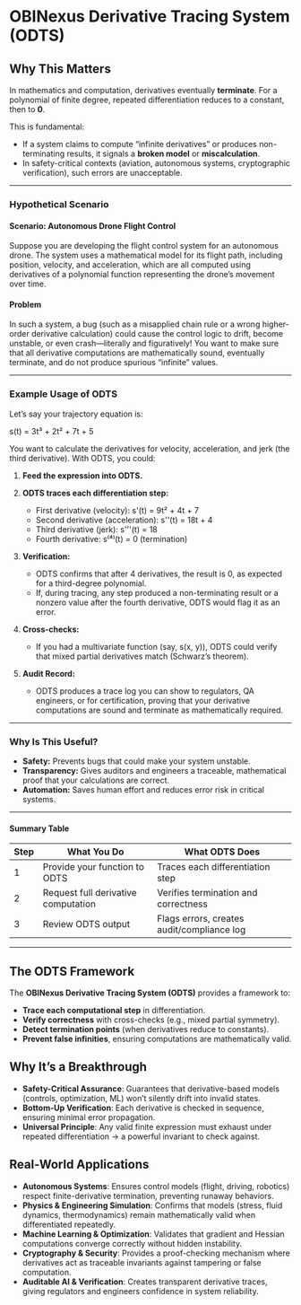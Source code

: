 # OBINexus Derivative Tracing System (ODTS)

## Why This Matters

In mathematics and computation, derivatives eventually **terminate**.
For a polynomial of finite degree, repeated differentiation reduces to a constant, then to **0**.

This is fundamental:

* If a system claims to compute “infinite derivatives” or produces non-terminating results, it signals a **broken model** or **miscalculation**.
* In safety-critical contexts (aviation, autonomous systems, cryptographic verification), such errors are unacceptable.
--- 

### Hypothetical Scenario

#### Scenario: Autonomous Drone Flight Control

Suppose you are developing the flight control system for an autonomous drone. The system uses a mathematical model for its flight path, including position, velocity, and acceleration, which are all computed using derivatives of a polynomial function representing the drone’s movement over time.

#### Problem

In such a system, a bug (such as a misapplied chain rule or a wrong higher-order derivative calculation) could cause the control logic to drift, become unstable, or even crash—literally and figuratively! You want to make sure that all derivative computations are mathematically sound, eventually terminate, and do not produce spurious “infinite” values.

---

### Example Usage of ODTS

Let’s say your trajectory equation is:

s(t) = 3t³ + 2t² + 7t + 5

You want to calculate the derivatives for velocity, acceleration, and jerk (the third derivative). With ODTS, you could:

1. **Feed the expression into ODTS.**
2. **ODTS traces each differentiation step:**
   - First derivative (velocity): s'(t) = 9t² + 4t + 7
   - Second derivative (acceleration): s''(t) = 18t + 4
   - Third derivative (jerk): s'''(t) = 18
   - Fourth derivative: s⁽⁴⁾(t) = 0 (termination)

3. **Verification:**
   - ODTS confirms that after 4 derivatives, the result is 0, as expected for a third-degree polynomial.
   - If, during tracing, any step produced a non-terminating result or a nonzero value after the fourth derivative, ODTS would flag it as an error.

4. **Cross-checks:**
   - If you had a multivariate function (say, s(x, y)), ODTS could verify that mixed partial derivatives match (Schwarz’s theorem).

5. **Audit Record:**
   - ODTS produces a trace log you can show to regulators, QA engineers, or for certification, proving that your derivative computations are sound and terminate as mathematically required.

---

### Why Is This Useful?

- **Safety:** Prevents bugs that could make your system unstable.
- **Transparency:** Gives auditors and engineers a traceable, mathematical proof that your calculations are correct.
- **Automation:** Saves human effort and reduces error risk in critical systems.

---

#### Summary Table

| Step | What You Do                         | What ODTS Does                            |
|------|-------------------------------------|--------------------------------------------|
| 1    | Provide your function to ODTS       | Traces each differentiation step           |
| 2    | Request full derivative computation | Verifies termination and correctness       |
| 3    | Review ODTS output                  | Flags errors, creates audit/compliance log |

---

## The ODTS Framework

The **OBINexus Derivative Tracing System (ODTS)** provides a framework to:

* **Trace each computational step** in differentiation.
* **Verify correctness** with cross-checks (e.g., mixed partial symmetry).
* **Detect termination points** (when derivatives reduce to constants).
* **Prevent false infinities**, ensuring computations are mathematically valid.

## Why It’s a Breakthrough

* **Safety-Critical Assurance**: Guarantees that derivative-based models (controls, optimization, ML) won’t silently drift into invalid states.
* **Bottom-Up Verification**: Each derivative is checked in sequence, ensuring minimal error propagation.
* **Universal Principle**: Any valid finite expression must exhaust under repeated differentiation → a powerful invariant to check against.

## Real-World Applications

* **Autonomous Systems**: Ensures control models (flight, driving, robotics) respect finite-derivative termination, preventing runaway behaviors.
* **Physics & Engineering Simulation**: Confirms that models (stress, fluid dynamics, thermodynamics) remain mathematically valid when differentiated repeatedly.
* **Machine Learning & Optimization**: Validates that gradient and Hessian computations converge correctly without hidden instability.
* **Cryptography & Security**: Provides a proof-checking mechanism where derivatives act as traceable invariants against tampering or false computation.
* **Auditable AI & Verification**: Creates transparent derivative traces, giving regulators and engineers confidence in system reliability.

